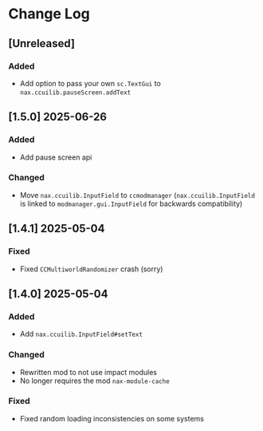 <!-- markdownlint-disable MD013 MD024 -->

# Change Log

## [Unreleased]

### Added

- Add option to pass your own `sc.TextGui` to `nax.ccuilib.pauseScreen.addText`

## [1.5.0] 2025-06-26

### Added

- Add pause screen api

### Changed 

- Move `nax.ccuilib.InputField` to `ccmodmanager` (`nax.ccuilib.InputField` is linked to `modmanager.gui.InputField` for backwards compatibility)

## [1.4.1] 2025-05-04

### Fixed

- Fixed `CCMultiworldRandomizer` crash (sorry)

## [1.4.0] 2025-05-04

### Added

- Add `nax.ccuilib.InputField#setText`

### Changed

- Rewritten mod to not use impact modules
- No longer requires the mod `nax-module-cache`

### Fixed

- Fixed random loading inconsistencies on some systems
